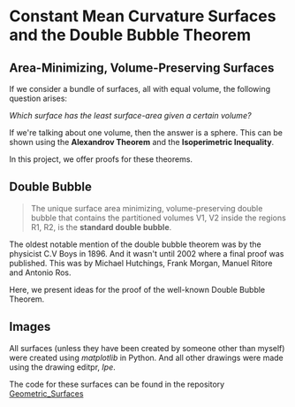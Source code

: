 # Constant Mean Curvature Surfaces and the Double Bubble Theorem

## Area-Minimizing, Volume-Preserving Surfaces

If we consider a bundle of surfaces, all with equal volume, the following question arises:

*Which surface has the least surface-area given a certain volume?*

If we're talking about one volume, then the answer is a sphere. This can be shown using the **Alexandrov Theorem** and the **Isoperimetric Inequality**.

In this project, we offer proofs for these theorems.

## Double Bubble

> The unique surface area minimizing, volume-preserving 
> double bubble that contains the partitioned volumes V1, V2 inside the regions
> R1, R2, is the **standard double bubble**.

The oldest notable mention of the double bubble theorem was by the physicist C.V Boys in 1896.
And it wasn't until 2002 where a final proof was published. This was by Michael Hutchings, Frank Morgan, Manuel Ritore and Antonio Ros.

Here, we present ideas for the proof of the well-known Double Bubble Theorem.

## Images

All surfaces (unless they have been created by someone other than myself) were created using *matplotlib* in Python. And all other drawings were made using the drawing editpr, *Ipe*.

The code for these surfaces can be found in the repository [Geometric_Surfaces](https://github.com/LittleAri/Geometric_Surfaces)
